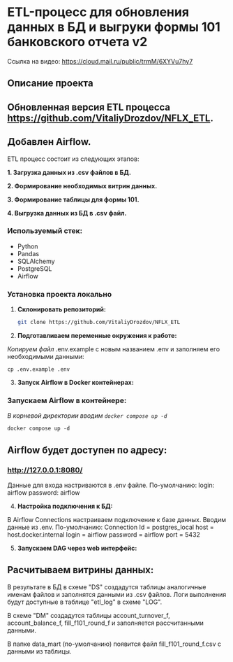 # ETL-процесс для обновления данных в БД и выгруки формы 101 банковского отчета v2

Ссылка на видео: https://cloud.mail.ru/public/trmM/6XYVu7hy7

## Описание проекта<a name="description"></a>

## Обновленная версия ETL процесса https://github.com/VitaliyDrozdov/NFLX_ETL. 
##  Добавлен Airflow.

ETL процесс состоит из следующих этапов:

**1. Загрузка данных из .csv файлов в БД.**

**2. Формирование необходимых витрин данных.**

**3. Формирование таблицы для формы 101.**

**4. Выгрузка данных из БД в .csv файл.**



### Используемый стек:<a name="stack"></a>

- Python
- Pandas
- SQLAlchemy
- PostgreSQL
- Airflow

### Установка проекта локально <a name="local-install"></a>

1. **Склонировать репозиторий:**

   ```bash
   git clone https://github.com/VitaliyDrozdov/NFLX_ETL

2. **Подготавливаем переменные окружения к работе:**

*Копируем файл*  .env.example с новым названием .env и заполняем его необходимыми данными:

```shell
cp .env.example .env
```

3. **Запуск Airflow в Docker контейнерах:**
### Запускаем Airflow в контейнере:

*В корневой директории вводим ```docker compose up -d```*

```shell
docker compose up -d
```
## Airflow будет доступен по адресу:
<h3>
    <a href="http://127.0.0.1:8080//">http://127.0.0.1:8080/</a>
</h3>

Данные для входа настриваются в .env файле. 
По-умолчанию:
login: airflow
password: airflow

4. **Настройка подключения к БД:**

В Airflow Connections настраиваем подключение к базе данных. Вводим данные из .env. По-умолчанию:
Connection Id = postgres_local
host = host.docker.internal
login = airflow
password = airflow
port = 5432


5. **Запускаем DAG через web интерфейс:**

## Расчитываем витрины данных:

В результате в БД в схеме "DS" создадутся таблицы аналогичные именам файлов и заполнятся данными из .csv файлов. Логи выполнения будут доступные в таблице "etl_log" в схеме "LOG".

В схеме "DM" создадутся таблицы  account_turnover_f, account_balance_f, fill_f101_round_f и заполняется рассчитанными данными.

В папке data_mart (по-умолчанию) появится файл fill_f101_round_f.csv с данными из таблицы.

